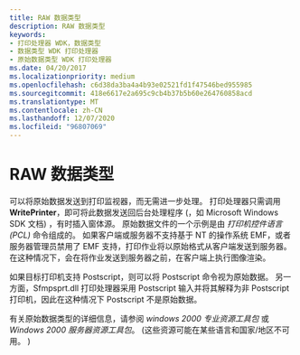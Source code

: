 ```yaml
---
title: RAW 数据类型
description: RAW 数据类型
keywords:
- 打印处理器 WDK，数据类型
- 数据类型 WDK 打印处理器
- 原始数据类型 WDK 打印处理器
ms.date: 04/20/2017
ms.localizationpriority: medium
ms.openlocfilehash: c6d38da3ba4a4b93e02521fd1f47546bed955985
ms.sourcegitcommit: 418e6617e2a695c9cb4b37b5b60e264760858acd
ms.translationtype: MT
ms.contentlocale: zh-CN
ms.lasthandoff: 12/07/2020
ms.locfileid: "96807069"
---
```

# <a name="raw-data-type"></a>RAW 数据类型





可以将原始数据发送到打印监视器，而无需进一步处理。 打印处理器只需调用 **WritePrinter**，即可将此数据发送回后台处理程序 (，如 Microsoft Windows SDK 文档) ，有时插入窗体源。 原始数据文件的一个示例是由 *打印机控件语言 (PCL)* 命令组成的。 如果客户端或服务器不支持基于 NT 的操作系统 EMF，或者服务器管理员禁用了 EMF 支持，打印作业将以原始格式从客户端发送到服务器。 在这种情况下，会在将作业发送到服务器之前，在客户端上执行图像渲染。

如果目标打印机支持 Postscript，则可以将 Postscript 命令视为原始数据。 另一方面，Sfmpsprt.dll 打印处理器采用 Postscript 输入并将其解释为非 Postscript 打印机，因此在这种情况下 Postscript 不是原始数据。

有关原始数据类型的详细信息，请参阅 *windows 2000 专业资源工具包* 或 *Windows 2000 服务器资源工具包*。  (这些资源可能在某些语言和国家/地区不可用。 ) 

 

 




